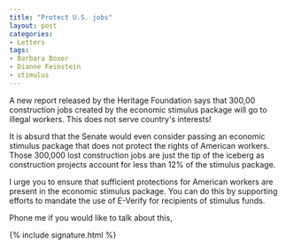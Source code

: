 ```yaml
---
title: "Protect U.S. jobs"
layout: post
categories:
- Letters
tags:
- Barbara Boxer
- Dianne Feinstein
- stimulus
---
```


A new report released by the Heritage Foundation says that 300,00 construction jobs created by the economic stimulus package will go to illegal workers. This does not serve country's interests!

It is absurd that the Senate would even consider passing an economic stimulus package that does not protect the rights of American workers. Those 300,000 lost construction jobs are just the tip of the iceberg as construction projects account for less than 12% of the stimulus package.

I urge you to ensure that sufficient protections for American workers are present in the economic stimulus package. You can do this by supporting efforts to mandate the use of E-Verify for recipients of stimulus funds.

Phone me if you would like to talk about this,

{% include signature.html %}
